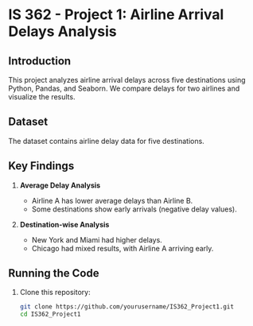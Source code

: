# **IS 362 - Project 1: Airline Arrival Delays Analysis**

##  Introduction
This project analyzes airline arrival delays across five destinations using Python, Pandas, and Seaborn. 
We compare delays for two airlines and visualize the results.

##  Dataset
The dataset contains airline delay data for five destinations.

##  Key Findings
1. **Average Delay Analysis**
   - Airline A has lower average delays than Airline B.
   - Some destinations show early arrivals (negative delay values).

2. **Destination-wise Analysis**
   - New York and Miami had higher delays.
   - Chicago had mixed results, with Airline A arriving early.

##  Running the Code
1. Clone this repository:
   ```bash
   git clone https://github.com/yourusername/IS362_Project1.git
   cd IS362_Project1
